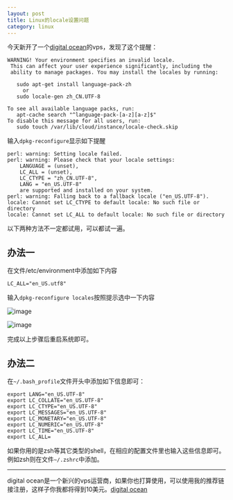 ```yaml
---
layout: post
title: Linux的locale设置问题
category: linux
---
```


今天新开了一个[digital ocean][ocean]的vps，发现了这个提醒：

	
	WARNING! Your environment specifies an invalid locale.
	 This can affect your user experience significantly, including the
	 ability to manage packages. You may install the locales by running:
	
	   sudo apt-get install language-pack-zh
	     or
	   sudo locale-gen zh_CN.UTF-8
	
	To see all available language packs, run:
	   apt-cache search "^language-pack-[a-z][a-z]$"
	To disable this message for all users, run:
	   sudo touch /var/lib/cloud/instance/locale-check.skip
	
输入`dpkg-reconfigure`显示如下提醒

	perl: warning: Setting locale failed.
	perl: warning: Please check that your locale settings:
		LANGUAGE = (unset),
		LC_ALL = (unset),
		LC_CTYPE = "zh_CN.UTF-8",
		LANG = "en_US.UTF-8"
	    are supported and installed on your system.
	perl: warning: Falling back to a fallback locale ("en_US.UTF-8").
	locale: Cannot set LC_CTYPE to default locale: No such file or directory
	locale: Cannot set LC_ALL to default locale: No such file or directory

以下两种方法不一定都试用，可以都试一遍。

## 办法一

在文件/etc/environment中添加如下内容

	LC_ALL="en_US.utf8"
	
输入`dpkg-reconfigure locales`按照提示选中一下内容

![image](http://7vigrt.com1.z0.glb.clouddn.com/blog_屏幕快照%202015-09-20%20下午5.29.45.png)

![image](http://7vigrt.com1.z0.glb.clouddn.com/blog_屏幕快照%202015-09-20%20下午5.30.05.png)

完成以上步骤后重启系统即可。

## 办法二

在`~/.bash_profile`文件开头中添加如下信息即可：

	export LANG="en_US.UTF-8"
	export LC_COLLATE="en_US.UTF-8"
	export LC_CTYPE="en_US.UTF-8"
	export LC_MESSAGES="en_US.UTF-8"
	export LC_MONETARY="en_US.UTF-8"
	export LC_NUMERIC="en_US.UTF-8"
	export LC_TIME="en_US.UTF-8"
	export LC_ALL=

如果你用的是zsh等其它类型的shell，在相应的配置文件里也输入这些信息即可。
例如zsh则在文件`~/.zshrc`中添加。

--------------
digital ocean是一个新兴的vps运营商，如果你也打算使用，可以使用我的推荐链接注册，这样子你我都将得到10美元。[digital ocean][ocean]


[ocean]:https://www.digitalocean.com/?refcode=f595b7f62cc7

